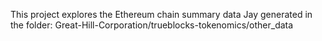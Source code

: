 This project explores the Ethereum chain summary data Jay generated in the folder: Great-Hill-Corporation/trueblocks-tokenomics/other_data
